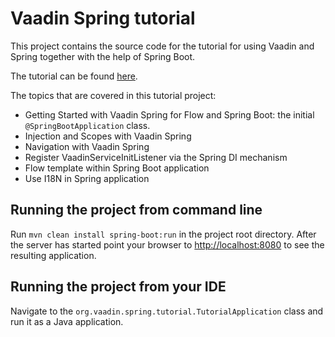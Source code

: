 Vaadin Spring tutorial
======================

This project contains the source code for the tutorial for using Vaadin and Spring together with the help of Spring Boot.

The tutorial can be found [here](https://github.com/vaadin/flow-and-components-documentation/tree/master/documentation/spring).

The topics that are covered in this tutorial project:
* Getting Started with Vaadin Spring for Flow and Spring Boot: the initial `@SpringBootApplication` class.
* Injection and Scopes with Vaadin Spring
* Navigation with Vaadin Spring
* Register VaadinServiceInitListener via the Spring DI mechanism
* Flow template within Spring Boot application
* Use I18N in Spring application

## Running the project from command line

Run `mvn clean install spring-boot:run` in the project root directory. After the server has started point your browser to [http://localhost:8080](http://localhost:8080) to see the resulting application.

## Running the project from your IDE

Navigate to the `org.vaadin.spring.tutorial.TutorialApplication` class and run it as a Java application.

